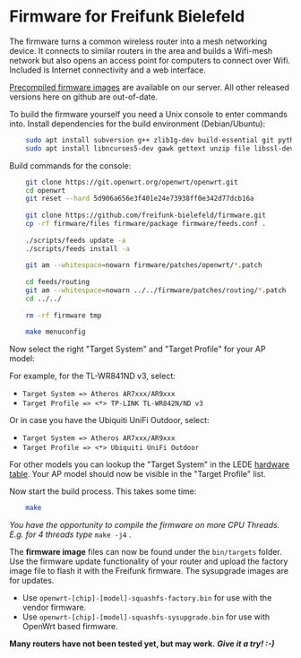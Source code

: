 Firmware for Freifunk Bielefeld
===============================

The firmware turns a common wireless router into a mesh networking device.
It connects to similar routers in the area and builds a Wifi-mesh network
but also opens an access point for computers to connect over Wifi.
Included is Internet connectivity and a web interface.

[Precompiled firmware images](http://firmware.freifunk-bielefeld.de/freifunk/firmware/firmware-wizard/ "Precompiled firmware images") are available on our server.
All other released versions here on github are out-of-date.

To build the firmware yourself you need a Unix console to enter commands into.
Install dependencies for the build environment (Debian/Ubuntu):

```bash
    sudo apt install subversion g++ zlib1g-dev build-essential git python time
    sudo apt install libncurses5-dev gawk gettext unzip file libssl-dev wget
```
Build commands for the console:

```bash
    git clone https://git.openwrt.org/openwrt/openwrt.git
    cd openwrt
    git reset --hard 5d906a656e3f401e24e73938ff0e342d77dcb16a
    
    git clone https://github.com/freifunk-bielefeld/firmware.git
    cp -rf firmware/files firmware/package firmware/feeds.conf .
    
    ./scripts/feeds update -a
    ./scripts/feeds install -a
    
    git am --whitespace=nowarn firmware/patches/openwrt/*.patch
    
    cd feeds/routing
    git am --whitespace=nowarn ../../firmware/patches/routing/*.patch
    cd ../../
    
    rm -rf firmware tmp
    
    make menuconfig
```
Now select the right "Target System" and "Target Profile" for your AP model:

For example, for the TL-WR841ND v3, select:
* `Target System => Atheros AR7xxx/AR9xxx`
* `Target Profile => <*> TP-LINK TL-WR842N/ND v3`

Or in case you have the Ubiquiti UniFi Outdoor, select:
* `Target System => Atheros AR7xxx/AR9xxx`
* `Target Profile => <*> Ubiquiti UniFi Outdoor`

For other models you can lookup the "Target System" in the LEDE
[hardware table](https://lede-project.org/toh/start). Your AP model
should now be visible in the "Target Profile" list.

Now start the build process. This takes some time:

```bash
    make
```
*You have the opportunity to compile the firmware on more CPU Threads. 
E.g. for 4 threads type* `make -j4` .

The **firmware image** files can now be found under the `bin/targets` folder. Use the firmware update functionality of your router and upload the factory image file to flash it with the Freifunk firmware. The sysupgrade images are for updates.

* Use `openwrt-[chip]-[model]-squashfs-factory.bin` for use with the vendor firmware.
* Use `openwrt-[chip]-[model]-squashfs-sysupgrade.bin` for use with OpenWrt based firmware.

**Many routers have not been tested yet, but may work.**
***Give it a try! :-)***
